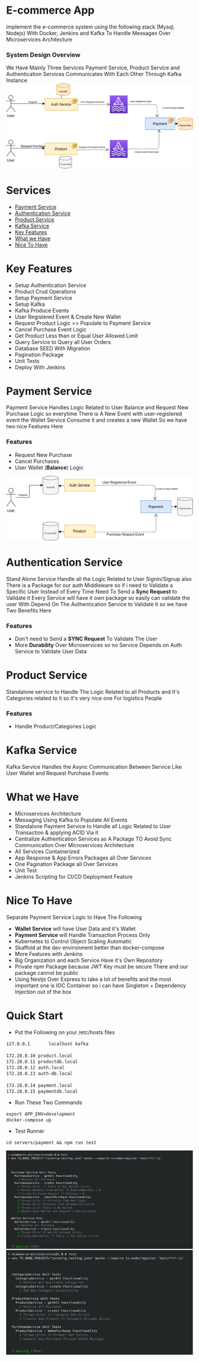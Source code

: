 # E-commerce App

implement the e-commerce system using the following stack (Mysql, Nodejs) With Docker, Jenkins and Kafka To Handle Messages Over Microservices Architecture

### System Design Overview

We Have Mainly Three Services Payment Service, Product Service and Authentication Services Communicates With Each Other Through
Kafka Instance
![SystemView](public/SystemView.png)

# Services

<!--ts-->

- [Payment Service](#payment-service)
- [Authentication Service](#authentication-service)
- [Product Service](#product-service)
- [Kafka Service](#kafka-service)
- [Key Features](#key-features)
- [What we Have](#what-we-have)
- [Nice To Have](#nice-to-have)

<!--te-->

# Key Features

- Setup Authentication Service
- Product Crud Operations
- Setup Payment Service
- Setup Kafka
- Kafka Produce Events
- User Registered Event & Create New Wallet
- Request Product Logic >> Populate to Payment Service
- Cancel Purchase Event Logic
- Get Product Less than or Equal User Allowed Limit
- Query Service to Query all User Orders
- Database SEED With Migration
- Pagination Package
- Unit Tests
- Deploy With Jenkins

# Payment Service

Payment Service Handles Logic Related to User Balance and Request New Purchase Logic
so everytime There is A New Event with user-registered event
the Wallet Service Consume it and creates a new Wallet So we have two nice Features Here

### Features

- Request New Purchase
- Cancel Purchases
- User Wallet (**Balance**) Logic

![Wallet Logic](public/WalletLogic.png)

# Authentication Service

Stand Alone Service Handle all the Logic Related to User Signin/Signup
also There is a Package for our auth Middleware so if i need to Validate a Specific User
Instead of Every Time Need To Send a **Sync Request** to Validate it Every Service will have it own package so easily can validate the user
With Depend On The Authentication Service to Validate it so we have Two Benefits Here

### Features

- Don't need to Send a **SYNC Request** To Validate The User
- More **Durability** Over Microservices so no Service Depends on Auth Service to Validate User Data

# Product Service

Standalone service to Handle The Logic Related to all Products and It's Categories related to it
so it's very nice one For logistics People

### Features

- Handle Product/Categories Logic

# Kafka Service

Kafka Service Handles the Async Communication Between Service Like User Wallet and Request Purchase Events

# What we Have

- Microservices Architecture
- Messaging Using Kafka to Populate All Events
- Standalone Payment Service to Handle all Logic Related to User Transaction & applying ACID Via it
- Centralize Authentication Services as A Package TO Avoid Sync Communication Over Microservices Architecture
- All Services Containerized
- App Response & App Errors Packages all Over Services
- One Pagination Package all Over Services
- Unit Test
- Jenkins Scripting for CI/CD Deployment Feature

# Nice To Have

Separate Payment Service Logic to Have The Following

- **Wallet Service** will have User Data and it's Wallet
- **Payment Service** will Handle Transaction Process Only
- Kubernetes to Control Object Scaling Automatic
- Skaffold at the dev environment better than docker-compose
- More Features with Jenkins
- Big Organization and each Service Have it's Own Repository
- Private npm Package because JWT Key must be secure There and our package cannot be public
- Using Nestjs Over Express to take a lot of benefits and the most important one is IOC Container so i can have Singleton + Dependency Injection out of the box

# Quick Start

- Put the Following on your /etc/hosts files

```
127.0.0.1       localhost kafka

172.28.0.10 product.local
172.28.0.11 productdb.local
172.28.0.12 auth.local
172.28.0.13 auth-db.local

172.28.0.14 payment.local
172.28.0.15 paymentdb.local

```

- Run These Two Commands

```
export APP_ENV=development
docker-compose up

```

- Test Runner

```
cd servers/payment && npm run test
```

![simpleTest](public/simpleTest.png)
![simpleTest2](public/simpleTest2.png)
